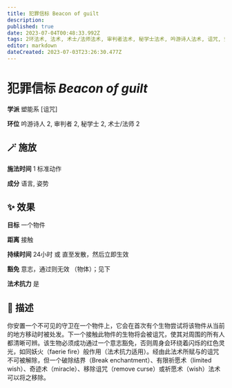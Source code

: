 ```yaml
---
title: 犯罪信标 Beacon of guilt
description: 
published: true
date: 2023-07-04T00:48:33.992Z
tags: 2环法术, 法术, 术士/法师法术, 审判者法术, 秘学士法术, 吟游诗人法术, 诅咒, 塑能系
editor: markdown
dateCreated: 2023-07-03T23:26:30.477Z
---
```


# **犯罪信标** *Beacon of guilt*

**学派** 塑能系 \[诅咒\] 

**环位** 吟游诗人 2, 审判者 2, 秘学士 2, 术士/法师 2

## 🪄 施放

**施法时间** 1 标准动作

**成分** 语言, 姿势

## ✨ 效果 

**目标** 一个物件 

**距离** 接触  

**持续时间** 24小时 或 直至发散，然后立即生效 

**豁免** 意志，通过则无效 （物体）；见下

**法术抗力** 是

## 📖 描述

你安置一个不可见的守卫在一个物件上，它会在首次有个生物尝试将该物件从当前的地方移动时被处发。下一个接触此物件的生物将会被诅咒，使其对周围的所有人都清晰可辨。该生物必须成功通过一个意志豁免，否则周身会环绕着闪烁的红色灵光，如同妖火（faerie fire）般作用（法术抗力适用）。经由此法术所赋与的诅咒不可被解除，但一个破除结界（Break enchantment）、有限祈愿术（limited wish）、奇迹术（miracle）、移除诅咒（remove curse）或祈愿术（wish）法术可以将之移除。
    